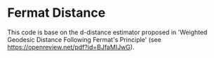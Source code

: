 # Fermat Distance

This code is base on the d-distance estimator proposed in 'Weighted Geodesic Distance Following Fermat's Principle' (see https://openreview.net/pdf?id=BJfaMIJwG).
